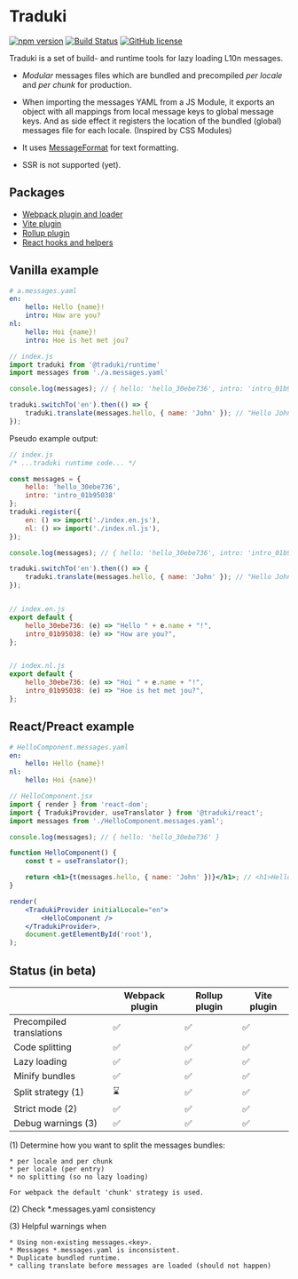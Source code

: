 # Traduki

[![npm version](https://badge.fury.io/js/%40traduki%2Fruntime.svg)](https://badge.fury.io/js/%40traduki%2Fruntime) [![Build Status](https://travis-ci.com/havelaer/traduki.svg?branch=master)](https://travis-ci.com/havelaer/traduki) [![GitHub license](https://img.shields.io/badge/license-MIT-blue.svg)](https://github.com/havelaer/traduki/blob/master/LICENSE)

Traduki is a set of build- and runtime tools for lazy loading L10n messages.

* *Modular* messages files which are bundled and precompiled *per locale* and *per chunk* for production.

* When importing the messages YAML from a JS Module, it exports an object with all mappings from local message keys to global message keys. And as side effect it registers the location of the bundled (global) messages file for each locale. (Inspired by CSS Modules)

* It uses [MessageFormat](https://www.npmjs.com/package/messageformat) for text formatting.

* SSR is not supported (yet).

## Packages

- [Webpack plugin and loader](https://github.com/havelaer/traduki/blob/master/packages/webpack-plugin/README.md)
- [Vite plugin](https://github.com/havelaer/traduki/blob/master/packages/vite-plugin/README.md)
- [Rollup plugin](https://github.com/havelaer/traduki/blob/master/packages/rollup-plugin/README.md)
- [React hooks and helpers](https://github.com/havelaer/traduki/blob/master/packages/react/README.md)

## Vanilla example

```yaml
# a.messages.yaml
en:
    hello: Hello {name}!
    intro: How are you?
nl:
    hello: Hoi {name}!
    intro: Hoe is het met jou?
```

```js
// index.js
import traduki from '@traduki/runtime'
import messages from './a.messages.yaml'

console.log(messages); // { hello: 'hello_30ebe736', intro: 'intro_01b95038' }

traduki.switchTo('en').then(() => {
    traduki.translate(messages.hello, { name: 'John' }); // "Hello John!"
});
```

Pseudo example output:

```js
// index.js
/* ...traduki runtime code... */

const messages = {
    hello: 'hello_30ebe736',
    intro: 'intro_01b95038'
};
traduki.register({
    en: () => import('./index.en.js'),
    nl: () => import('./index.nl.js'),
});

console.log(messages); // { hello: 'hello_30ebe736', intro: 'intro_01b95038' }

traduki.switchTo('en').then(() => {
    traduki.translate(messages.hello, { name: 'John' }); // "Hello John!"
});


// index.en.js
export default {
    hello_30ebe736: (e) => "Hello " + e.name + "!",
    intro_01b95038: (e) => "How are you?",
};


// index.nl.js
export default {
    hello_30ebe736: (e) => "Hoi " + e.name + "!",
    intro_01b95038: (e) => "Hoe is het met jou?",
};
```

## React/Preact example

```yaml
# HelloComponent.messages.yaml
en:
    hello: Hello {name}!
nl:
    hello: Hoi {name}!
```

```jsx
// HelloComponent.jsx
import { render } from 'react-dom';
import { TradukiProvider, useTranslator } from '@traduki/react';
import messages from './HelloComponent.messages.yaml';

console.log(messages); // { hello: 'hello_30ebe736' }

function HelloComponent() {
    const t = useTranslator();

    return <h1>{t(messages.hello, { name: 'John' })}</h1>; // <h1>Hello John!</h1>
}

render(
    <TradukiProvider initialLocale="en">
        <HelloComponent />
    </TradukiProvider>,
    document.getElementById('root'),
);
```

## Status (in beta)

|   |Webpack plugin|Rollup plugin|Vite plugin|
|---|---|---|---|
|Precompiled translations| ✅ | ✅ | ✅ |
|Code splitting| ✅ | ✅ | ✅ |
|Lazy loading| ✅ | ✅ | ✅ |
|Minify bundles| ✅ | ✅ | ✅ |
|Split strategy (1)| ⌛ | ✅ | ✅ |
|Strict mode (2)| ✅ | ✅ | ✅ |
|Debug warnings (3)| ✅ | ✅ | ✅ |

(1) Determine how you want to split the messages bundles:

    * per locale and per chunk
    * per locale (per entry)
    * no splitting (so no lazy loading)

    For webpack the default 'chunk' strategy is used.

(2) Check *.messages.yaml consistency

(3) Helpful warnings when

    * Using non-existing messages.<key>.
    * Messages *.messages.yaml is inconsistent.
    * Duplicate bundled runtime.
    * calling translate before messages are loaded (should not happen)